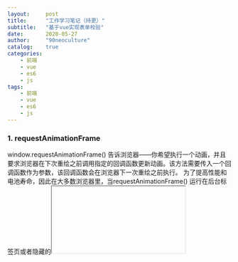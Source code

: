 ```yaml
---
layout:     post
title:      "工作学习笔记（持更）"
subtitle:   "基于vue实现表单校验"
date:       2020-05-27
author:     "90neoculture"
catalog:    true
categories: 
    - 前端
    - vue
    - es6
    - js
tags:
    - 前端
    - vue
    - es6
    - js
---
```


### 1. requestAnimationFrame
window.requestAnimationFrame() 告诉浏览器——你希望执行一个动画，并且要求浏览器在下次重绘之前调用指定的回调函数更新动画。该方法需要传入一个回调函数作为参数，该回调函数会在浏览器下一次重绘之前执行。
为了提高性能和电池寿命，因此在大多数浏览器里，当requestAnimationFrame() 运行在后台标签页或者隐藏的<iframe> 里时，requestAnimationFrame() 会被暂停调用以提升性能和电池寿命。
```javascipt
window.requestAnimationFrame(callback);
```

### 2. URI
URI(Uniform Resource Identifier):统一资源标识符
URI分为URL(统一资源定位符)和URN(统一资源名)。

### 3. HTTP方法
一个HTTP事务由一条（从客户端发往服务器的）请求命令和一个（从服务器发往客户端的）响应结果组成。这种通信是通过名为HTTP报文（HTTP message)的格式化数据块进行的。
|HTTP方法|描述|
|:|:|
|GET|从服务器向客户端发送命名资源|
|PUT|将来自客户端的数据存储到一个命名的服务器资源中去|
|DELETE|从服务器中删除命名资源|
|POST|将客户端数据发送到一个服务器网关应用程序|
|HEAD|仅发送命名资源响应中的HTTP首部|

